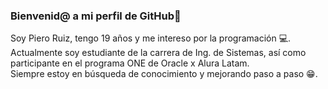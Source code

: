 ### Bienvenid@ a mi perfil de GitHub👋
Soy Piero Ruiz, tengo 19 años y me intereso por la programación 💻.  
Actualmente soy estudiante de la carrera de Ing. de Sistemas, así como participante en el programa ONE de Oracle x Alura Latam.  
Siempre estoy en búsqueda de conocimiento y mejorando paso a paso 😁.

<!--
**davidrt31/davidrt31** is a ✨ _special_ ✨ repository because its `README.md` (this file) appears on your GitHub profile.

Here are some ideas to get you started:

- 🔭 I’m currently working on ...
- 🌱 I’m currently learning ...
- 👯 I’m looking to collaborate on ...
- 🤔 I’m looking for help with ...
- 💬 Ask me about ...
- 📫 How to reach me: ...
- 😄 Pronouns: ...
- ⚡ Fun fact: ...
-->
